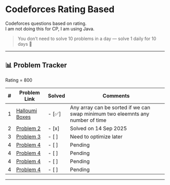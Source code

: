 # Codeforces Rating Based
Codeforces questions based on rating.  
I am not doing this for CP, I am using Java.  

> You don’t need to solve 10 problems in a day — solve 1 daily for 10 days 🚀

---

## 📊 Problem Tracker

Rating = 800

| #   | Problem Link                                                                 | Solved | Comments               |
|-----|------------------------------------------------------------------------------|--------|------------------------|
| 1   | [Halloumi Boxes](https://codeforces.com/problemset/problem/1903/A)                  | - [✅]  | Any array can be sorted if we can swap minimum two eleemnts any number of time            |
| 2   | [Problem 2](https://codeforces.com/problemset/problem/4/A)                  | - [x]  | Solved on 14 Sep 2025   |
| 3   | [Problem 3](https://codeforces.com/problemset/problem/71/A)                 | - [ ]  | Need to optimize later  |
| 4   | [Problem 4](https://codeforces.com/problemset/problem/158/A)                | - [ ]  | Pending                 |
| 4   | [Problem 4](https://codeforces.com/problemset/problem/158/A)                | - [ ]  | Pending                 |
| 4   | [Problem 4](https://codeforces.com/problemset/problem/158/A)                | - [ ]  | Pending                 |
| 4   | [Problem 4](https://codeforces.com/problemset/problem/158/A)                | - [ ]  | Pending                 |


---

